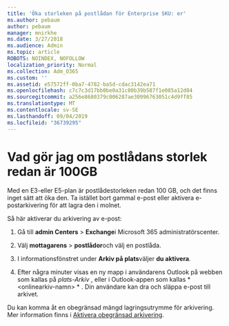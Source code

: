 ```yaml
---
title: 'Öka storleken på postlådan för Enterprise SKU: er'
ms.author: pebaum
author: pebaum
manager: mnirkhe
ms.date: 3/27/2018
ms.audience: Admin
ms.topic: article
ROBOTS: NOINDEX, NOFOLLOW
localization_priority: Normal
ms.collection: Adm_O365
ms.custom: ''
ms.assetid: e57572ff-0ba7-4782-ba5d-cdac3142ea71
ms.openlocfilehash: c7c7c3d17bb0be0a31c80b39b587f1e085a12d84
ms.sourcegitcommit: a256e8680379c006287ae30996763051c4d9ff85
ms.translationtype: MT
ms.contentlocale: sv-SE
ms.lasthandoff: 09/04/2019
ms.locfileid: "36739295"
---
```

# <a name="what-to-do-if-your-mailbox-size-is-already-100gb"></a>Vad gör jag om postlådans storlek redan är 100GB

Med en E3-eller E5-plan är postlådestorleken redan 100 GB, och det finns inget sätt att öka den. Ta istället bort gammal e-post eller aktivera e-postarkivering för att lagra den i molnet. 
  
Så här aktiverar du arkivering av e-post:
  
1. Gå till **admin Centers** \> **Exchange**i Microsoft 365 administratörscenter. 
    
2. Välj **mottagarens** \> **postlådor**och välj en postlåda. 
    
3. I informationsfönstret under **Arkiv på plats**väljer **du aktivera**. 
    
4. Efter några minuter visas en ny mapp i användarens Outlook på webben som kallas på *plats-Arkiv* , eller i Outlook-appen som kallas * \<onlinearkiv-namn\> * . Din användare kan dra och släppa e-post till arkivet. 
    
Du kan komma åt en obegränsad mängd lagringsutrymme för arkivering. Mer information finns i [Aktivera obegränsad arkivering](https://docs.microsoft.com/office365/securitycompliance/enable-unlimited-archiving).
  

